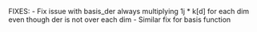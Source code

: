 FIXES:
	- Fix issue with basis_der always multiplying 1j * k[d] for each
		dim even though der is not over each dim
	- Similar fix for basis function
